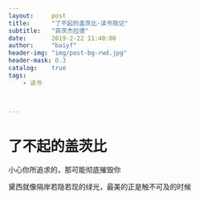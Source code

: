 ```yaml
---
layout:     post
title:      "了不起的盖茨比-读书简记"
subtitle:   "菲茨杰拉德"
date:       2019-2-22 11:40:00
author:     "baiyf"
header-img: "img/post-bg-rwd.jpg"
header-mask: 0.3
catalog:    true
tags:
    - 读书



---
```


# 了不起的盖茨比

小心你所追求的，那可能彻底摧毁你

黛西就像隔岸若隐若现的绿光，最美的正是触不可及的时候